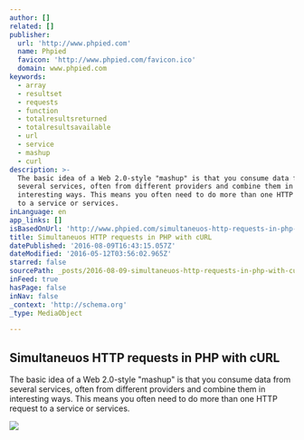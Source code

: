```yaml
---
author: []
related: []
publisher:
  url: 'http://www.phpied.com'
  name: Phpied
  favicon: 'http://www.phpied.com/favicon.ico'
  domain: www.phpied.com
keywords:
  - array
  - resultset
  - requests
  - function
  - totalresultsreturned
  - totalresultsavailable
  - url
  - service
  - mashup
  - curl
description: >-
  The basic idea of a Web 2.0-style "mashup" is that you consume data from
  several services, often from different providers and combine them in
  interesting ways. This means you often need to do more than one HTTP request
  to a service or services.
inLanguage: en
app_links: []
isBasedOnUrl: 'http://www.phpied.com/simultaneuos-http-requests-in-php-with-curl/'
title: Simultaneuos HTTP requests in PHP with cURL
datePublished: '2016-08-09T16:43:15.057Z'
dateModified: '2016-05-12T03:56:02.965Z'
starred: false
sourcePath: _posts/2016-08-09-simultaneuos-http-requests-in-php-with-curl.md
inFeed: true
hasPage: false
inNav: false
_context: 'http://schema.org'
_type: MediaObject

---
```

<article style=""><h1>Simultaneuos HTTP requests in PHP with cURL</h1><p>The basic idea of a Web 2.0-style "mashup" is that you consume data from several services, often from different providers and combine them in interesting ways. This means you often need to do more than one HTTP request to a service or services.</p><img src="http://akamaicovers.oreilly.com/images/9780596806767/cat.gif" /></article>